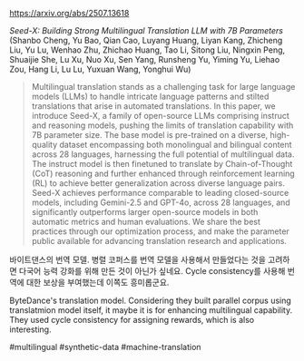 https://arxiv.org/abs/2507.13618

*Seed-X: Building Strong Multilingual Translation LLM with 7B Parameters* (Shanbo Cheng, Yu Bao, Qian Cao, Luyang Huang, Liyan Kang, Zhicheng Liu, Yu Lu, Wenhao Zhu, Zhichao Huang, Tao Li, Sitong Liu, Ningxin Peng, Shuaijie She, Lu Xu, Nuo Xu, Sen Yang, Runsheng Yu, Yiming Yu, Liehao Zou, Hang Li, Lu Lu, Yuxuan Wang, Yonghui Wu)

> Multilingual translation stands as a challenging task for large language models (LLMs) to handle intricate language patterns and stilted translations that arise in automated translations. In this paper, we introduce Seed-X, a family of open-source LLMs comprising instruct and reasoning models, pushing the limits of translation capability with 7B parameter size. The base model is pre-trained on a diverse, high-quality dataset encompassing both monolingual and bilingual content across 28 languages, harnessing the full potential of multilingual data. The instruct model is then finetuned to translate by Chain-of-Thought (CoT) reasoning and further enhanced through reinforcement learning (RL) to achieve better generalization across diverse language pairs. Seed-X achieves performance comparable to leading closed-source models, including Gemini-2.5 and GPT-4o, across 28 languages, and significantly outperforms larger open-source models in both automatic metrics and human evaluations. We share the best practices through our optimization process, and make the parameter public available for advancing translation research and applications.

바이트댄스의 번역 모델. 병렬 코퍼스를 번역 모델을 사용해서 만들었다는 것을 고려하면 다국어 능력 강화를 위해 만든 것이 아닌가 싶네요. Cycle consistency를 사용해 번역에 대한 보상을 부여했는데 이쪽도 흥미롭군요.

<english>
ByteDance's translation model. Considering they built parallel corpus using translatmion model itself, it maybe it is for enhancing multilingual capability. They used cycle consistency for assigning rewards, which is also interesting.
</english>

#multilingual #synthetic-data #machine-translation 